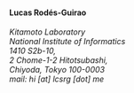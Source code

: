 #### Lucas Rodés-Guirao
_Kitamoto Laboratory_ </br>
_National Institute of Informatics_ </br>
_1410 S2b-10,_ </br>
_2 Chome-1-2 Hitotsubashi,_ </br>
_Chiyoda, Tokyo 100-0003_ </br>
_mail: hi [at] lcsrg [dot] me_ </br>

